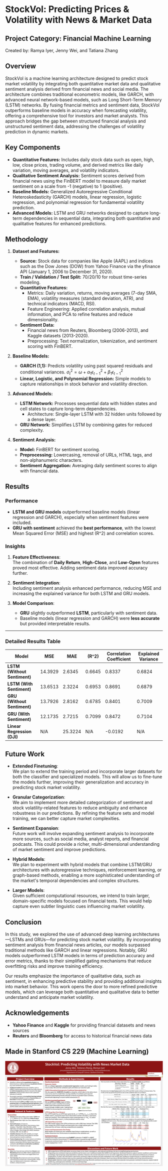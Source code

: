 # StockVol: Predicting Prices & Volatility with News & Market Data

## Project Category: Financial Machine Learning

Created by: Ramya Iyer, Jenny Wei, and Tatiana Zhang

## Overview

StockVol is a machine learning architecture designed to predict stock market volatility by integrating both quantitative market data and qualitative sentiment analysis derived from financial news and social media. The architecture combines traditional econometric models, like GARCH, with advanced neural network-based models, such as Long Short-Term Memory (LSTM) networks. By fusing financial metrics and sentiment data, StockVol outperforms baseline models in accuracy when forecasting volatility, offering a comprehensive tool for investors and market analysts. This approach bridges the gap between structured financial analysis and unstructured sentiment data, addressing the challenges of volatility prediction in dynamic markets.

## Key Components

- **Quantitative Features:** Includes daily stock data such as open, high, low, close prices, trading volume, and derived metrics like daily variation, moving averages, and volatility indicators.
- **Qualitative Sentiment Analysis:** Sentiment scores derived from financial news using the FinBERT model to measure daily market sentiment on a scale from -1 (negative) to 1 (positive).
- **Baseline Models:** Generalized Autoregressive Conditional Heteroskedasticity (GARCH) models, linear regression, logistic regression, and polynomial regression for fundamental volatility prediction.
- **Advanced Models:** LSTM and GRU networks designed to capture long-term dependencies in sequential data, integrating both quantitative and qualitative features for enhanced predictions.

## Methodology

1. **Dataset and Features:**
    - **Source:** Stock data for companies like Apple (AAPL) and indices such as the Dow Jones (DOW) from Yahoo Finance via the yfinance API (January 1, 2006 to December 31, 2020).
    - **Train / Validation / Test Split:** 70/20/10 for robust time-series modeling.
    - **Quantitative Features:**
        - Metrics: Daily variation, returns, moving averages (7-day SMA, EMA), volatility measures (standard deviation, ATR), and technical indicators (MACD, RSI).
        - Feature Engineering: Applied correlation analysis, mutual information, and PCA to refine features and reduce dimensionality.
    - **Sentiment Data:**
        - Financial news from Reuters, Bloomberg (2006-2013), and Kaggle datasets (2013-2020).
        - Preprocessing: Text normalization, tokenization, and sentiment scoring with FinBERT.

2. **Baseline Models:**
    - **GARCH (1,1):** Predicts volatility using past squared residuals and conditional variances.
    $\sigma_t^2 = \omega + \alpha_1 \epsilon_{t-1}^2 + \beta_1 \epsilon_{t-1}^2$
    - **Linear, Logistic, and Polynomial Regression:** Simple models to capture relationships in stock behavior and volatility direction.

3. **Advanced Models:**
    - **LSTM Network:** Processes sequential data with hidden states and cell states to capture long-term dependencies.
        - Architecture: Single-layer LSTM with 32 hidden units followed by a dense layer.
    - **GRU Network:** Simplifies LSTM by combining gates for reduced complexity.

4. **Sentiment Analysis:**
    - **Model:** FinBERT for sentiment scoring.
    - **Preprocessing:** Lowercasing, removal of URLs, HTML tags, and non-alphanumeric characters.
    - **Sentiment Aggregation:** Averaging daily sentiment scores to align with financial data.

## Results

### Performance

- **LSTM and GRU models** outperformed baseline models (linear regression and GARCH), especially when sentiment features were included.
- **GRU with sentiment** achieved the **best performance**, with the lowest Mean Squared Error (MSE) and highest \(R^2\) and correlation scores.

### Insights

1. **Feature Effectiveness**:  
   The combination of **Daily Return**, **High-Close**, and **Low-Open** features proved most effective. Adding sentiment data improved accuracy further.

2. **Sentiment Integration**:  
   Including sentiment analysis enhanced performance, reducing MSE and increasing the explained variance for both LSTM and GRU models.

3. **Model Comparison**:  
   - **GRU** slightly outperformed **LSTM**, particularly with sentiment data.  
   - Baseline models (linear regression and GARCH) were **less accurate** but provided interpretable results.

---

### Detailed Results Table

| **Model**                        | **MSE**   | **MAE**   | **\(R^2\)**    | **Correlation Coefficient** | **Explained Variance** |
|----------------------------------|-----------|-----------|----------------|-----------------------------|------------------------|
| **LSTM (Without Sentiment)**     | 14.3929   | 2.6345    | 0.6645         | 0.8337                      | 0.6824                 |
| **LSTM (With Sentiment)**        | 13.6513   | 2.3224    | 0.6953         | 0.8691                      | 0.6879                 |
| **GRU (Without Sentiment)**      | 13.7926   | 2.8162    | 0.6785         | 0.8401                      | 0.7009                 |
| **GRU (With Sentiment)**         | 12.1735   | 2.7215    | 0.7099         | 0.8472                      | 0.7104                 |
| **Linear Regression (DJI)**      | N/A       | 25.3224   | N/A            | -0.0192                     | N/A                    |

## Future Work

- **Extended Finetuning**:  
  We plan to extend the training period and incorporate larger datasets for both the classifier and specialized models. This will allow us to fine-tune the models further, improving their generalization and accuracy in predicting stock market volatility.

- **Granular Categorization**:  
  We aim to implement more detailed categorization of sentiment and stock volatility-related features to reduce ambiguity and enhance robustness in our predictions. By refining the feature sets and model training, we can better capture market complexities.

- **Sentiment Expansion**:  
  Future work will involve expanding sentiment analysis to incorporate more sources, such as social media, analyst reports, and financial podcasts. This could provide a richer, multi-dimensional understanding of market sentiment and improve predictions.

- **Hybrid Models**:  
  We plan to experiment with hybrid models that combine LSTM/GRU architectures with autoregressive techniques, reinforcement learning, or graph-based methods, enabling a more sophisticated understanding of the market's temporal dependencies and complex structures.

- **Larger Models**:  
  Given sufficient computational resources, we intend to train larger, domain-specific models focused on financial texts. This would help capture even subtler linguistic cues influencing market volatility.

## Conclusion

In this study, we explored the use of advanced deep learning architectures—LSTMs and GRUs—for predicting stock market volatility. By incorporating sentiment analysis from financial news articles, our models surpassed traditional methods like GARCH and linear regressions. Notably, GRU models outperformed LSTM models in terms of prediction accuracy and error metrics, thanks to their simplified gating mechanisms that reduce overfitting risks and improve training efficiency.

Our results emphasize the importance of qualitative data, such as sentiment, in enhancing predictive stability and providing additional insights into market behavior. This work opens the door to more refined predictive models, which can leverage both quantitative and qualitative data to better understand and anticipate market volatility.

## Acknowledgements

- **Yahoo Finance** and **Kaggle** for providing financial datasets and news sources
- **Reuters** and **Bloomberg** for access to historical financial news data

## Made in Stanford CS 229 (Machine Learning)

![alt text](CS_229_Poster.png "Title")
